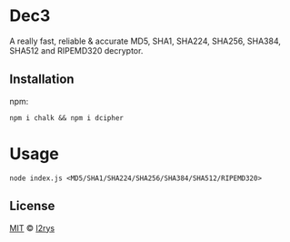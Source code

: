 # Dec3
A really fast, reliable & accurate MD5, SHA1, SHA224, SHA256, SHA384, SHA512 and RIPEMD320 decryptor.

## Installation
npm:

    npm i chalk && npm i dcipher

# Usage

    node index.js <MD5/SHA1/SHA224/SHA256/SHA384/SHA512/RIPEMD320>

## License
<a href="https://github.com/I2rys/Dec3/blob/main/LICENSE">MIT</a> © <a href="https://github.com/I2rys">I2rys</a>
